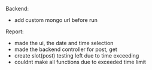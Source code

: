 Backend: 
- add custom mongo url before run

Report: 
- made the ui, the date and time selection
- made the backend controller for post, get
- create slot(post) testing left due to time exceeding
- couldnt make all functions due to exceeded time limit

